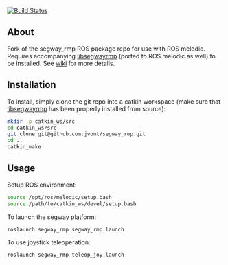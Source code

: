 [![Build Status](https://travis-ci.org/segwayrmp/segway-rmp-ros-pkg.png?branch=master)](https://travis-ci.org/segwayrmp/segway-rmp-ros-pkg)

## About

Fork of the segway_rmp ROS package repo for use with ROS melodic. Requires accompanying [libsegwayrmp](https://github.com/jvont/libsegwayrmp) (ported to ROS melodic as well) to be installed. See [wiki](https://wiki.ros.org/segway_rmp) for more details.

## Installation

To install, simply clone the git repo into a catkin workspace (make sure that [libsegwayrmp](https://github.com/jvont/libsegwayrmp) has been properly installed from source):

```bash
mkdir -p catkin_ws/src
cd catkin_ws/src
git clone git@github.com:jvont/segway_rmp.git
cd ..
catkin_make
```

## Usage

Setup ROS environment:

```bash
source /opt/ros/melodic/setup.bash
source /path/to/catkin_ws/devel/setup.bash
```

To launch the segway platform:

```bash
roslaunch segway_rmp segway_rmp.launch
```

To use joystick teleoperation:

```bash
roslaunch segway_rmp teleop_joy.launch
```
